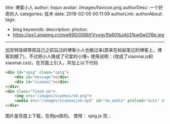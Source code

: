 title: 博客小人
author: hojun
avatar: /images/favicon.png
authorDesc: 一个好奇的人
categories: 技术
date: 2018-02-05 00:11:09
authorLink:
authorAbout:
tags:
 - blog
keywords:
description:
photos:
 - https://wx1.sinaimg.cn/mw690/006bYVyvgy1fo601tui4jj31kw0w076p.jpg
---
加完特效顺带把自己之前玩过的博客小人也搬过来(原来在蚂蚁笔记的博客上，博客到期了)，不过把小人换成了可爱的小埋~
使用说明：(改成了xiaomai.js和xiaomai.css)，在页面上引入，并加上以下代码
```html
<div id="spig" class="spig">
    <div id="message"></div>
    <div id="xiaomai"></div>
</div>
<div class="fixed-xm">
    <img src="/images/xiaomai/xm.png">
    <audio src="/images/xiaomai/xm.mp3" id="xm_audio" preload="auto" style="display:none;"></audio>
</div>
```
图片是百度上下载，在用ps抠的。
使用： spig.js
完...